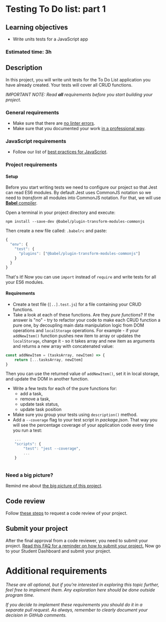 # Testing To Do list: part 1

## Learning objectives
- Write units tests for a JavaScript app

### Estimated time: 3h

## Description
In this project, you will write unit tests for the To Do List application you have already created. Your tests will cover all CRUD functions. 

*IMPORTANT NOTE: Read **all** requirements before you start building your project.*

### General requirements

- Make sure that there are [no linter errors](https://github.com/microverseinc/linters-config).
- Make sure that you documented your work [in a professional way](https://github.com/microverseinc/curriculum-transversal-skills/blob/main/documentation/articles/professional_repo_rules.md).

### JavaScript requirements
  - Follow our list of [best practices for JavaScript](https://github.com/microverseinc/curriculum-html-css/blob/main/articles/javascript_best_practices.md).

### Project requirements

#### Setup
Before you start writing tests we need to configure our project so that Jest can read ES6 modules. By default Jest uses CommonJS notation so we need to *transform* all modules into CommonJS notation. For that, we will use [**Babel** compiler](https://babeljs.io/).

Open a terminal in your project directory and execute:

```npm install --save-dev @babel/plugin-transform-modules-commonjs```

Then create a new file called: `.babelrc` and paste:
```javascript
{
  "env": {
    "test": {
      "plugins": ["@babel/plugin-transform-modules-commonjs"]
    }
  }
}
```
That's it! Now you can use `import` instead of `require` and write tests for all your ES6 modules.

#### Requirements

- Create a test file (`[..].test.js`) for a file containing your CRUD functions.
- Take a look at each of these functions. Are they *pure functions*? If the answer is "no" - try to refactor your code to make each CRUD function a pure one, by decoupling main data manipulation logic from DOM operations and `localStorage` operations.
For example - if your `addNewItem()` function pushes new item to array or updates the `localStorage`, change it - so it takes array and new item as arguments and returns a new array with concatenated value:
```javascript
const addNewItem = (tasksArray, newItem) => {
    return [...tasksArray, newItem]
}
```
Then you can use the returned value of `addNewItem()`, set it in local storage, and update the DOM in another function.
- Write a few tests for each of the pure functions for: 
    - add a task, 
    - remove a task, 
    - update task status, 
    - update task position
- Make sure you group your tests using `description()` method.
- Add a `--coverage` flag to your test script in *package.json*. That way you will see the percentage coverage of your application code every time you run a test:
```javascript
    ...
    "scripts": {
        "test": "jest --coverage",
        ...
    }
    
```


### Need a big picture? 

Remind me about [the big picture of this project](./sneak_peek.md).


## Code review

Follow [these steps](https://github.com/microverseinc/curriculum-transversal-skills/blob/main/code-review/articles/how_to_ask_for_a_code_review.md) to request a code review of your project.

## Submit your project

After the final approval from a code reviewer, you need to submit your project.
[Read this FAQ for a reminder on how to submit your project.](https://microverse.zendesk.com/hc/en-us/articles/360061344234)
Now go to your Student Dashboard and submit your project.


# Additional requirements

*These are all optional, but if you're interested in exploring this topic further, feel free to implement them. Any exploration here should be done outside program time.*

*If you decide to implement these requirements you should do it in a separate pull request. As always, remember to clearly document your decision in GitHub comments.*
